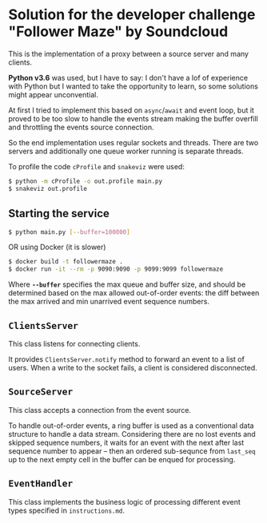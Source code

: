 # Solution for the developer challenge "Follower Maze" by Soundcloud

This is the implementation of a proxy between a source server and many clients.

**Python v3.6** was used, but I have to say: I don't have a lof of experience with Python but I wanted to take the opportunity to learn, so some solutions might appear unconvential.

At first I tried to implement this based on `async`/`await` and event loop, but it proved to be too slow to handle the events stream making the buffer overfill and throttling the events source connection.

So the end implementation uses regular sockets and threads. There are two servers and additionally one queue worker running is separate threads.

To profile the code `cProfile` and `snakeviz` were used:
```bash
$ python -m cProfile -o out.profile main.py
$ snakeviz out.profile
```

## Starting the service

```bash
$ python main.py [--buffer=100000]
```

OR using Docker (it is slower)

```bash
$ docker build -t followermaze .
$ docker run -it --rm -p 9090:9090 -p 9099:9099 followermaze
```

Where **`--buffer`** specifies the max queue and buffer size, and should be determined based on the max allowed out-of-order events: the diff between the max arrived and min unarrived event sequence numbers.

## `ClientsServer`

This class listens for connecting clients.

It provides `ClientsServer.notify` method to forward an event to a list of users. When a write to the socket fails, a client is considered disconnected.

## `SourceServer`

This class accepts a connection from the event source.

To handle out-of-order events, a ring buffer is used as a conventional data structure to handle a data stream.
Considering there are no lost events and skipped sequence numbers, it waits for an event with the next after last sequence number to appear – then an ordered sub-sequnce from `last_seq` up to the next empty cell in the buffer can be enqued for processing.

## `EventHandler`

This class implements the business logic of processing different event types specified in `instructions.md`.
